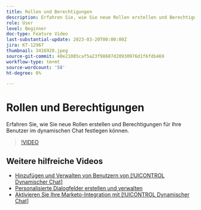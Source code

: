 ```yaml
---
title: Rollen und Berechtigungen
description: Erfahren Sie, wie Sie neue Rollen erstellen und Berechtigungen für Ihre Benutzer im dynamischen Chat festlegen können.
role: User
level: Beginner
doc-type: Feature Video
last-substantial-update: 2023-03-20T00:00:00Z
jira: KT-12967
thumbnail: 3416920.jpeg
source-git-commit: 40e21085caf5a23f98607d20930976d1f6fdb469
workflow-type: tm+mt
source-wordcount: '58'
ht-degree: 0%

---
```



# Rollen und Berechtigungen

Erfahren Sie, wie Sie neue Rollen erstellen und Berechtigungen für Ihre Benutzer im dynamischen Chat festlegen können.

>[!VIDEO](https://video.tv.adobe.com/v/3416920/?quality=12&learn=on)

## Weitere hilfreiche Videos

* [Hinzufügen und Verwalten von Benutzern von [!UICONTROL Dynamischer Chat] ](user-management.md)
* [Personalisierte Dialogfelder erstellen und verwalten](dialogue-management.md)
* [Aktivieren Sie Ihre Marketo-Integration mit [!UICONTROL Dynamischer Chat] ](marketo-integration.md)
